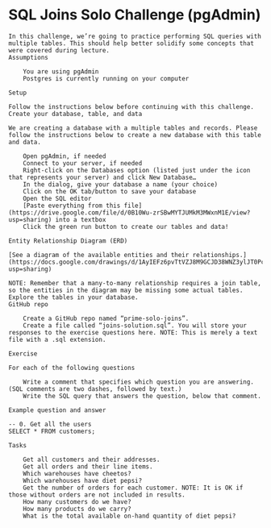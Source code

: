 # SQL Joins Solo Challenge (pgAdmin)

    In this challenge, we’re going to practice performing SQL queries with multiple tables. This should help better solidify some concepts that were covered during lecture.
    Assumptions

        You are using pgAdmin
        Postgres is currently running on your computer

    Setup

    Follow the instructions below before continuing with this challenge.
    Create your database, table, and data

    We are creating a database with a multiple tables and records. Please follow the instructions below to create a new database with this table and data.

        Open pgAdmin, if needed
        Connect to your server, if needed
        Right-click on the Databases option (listed just under the icon that represents your server) and click New Database…
        In the dialog, give your database a name (your choice)
        Click on the OK tab/button to save your database
        Open the SQL editor
        [Paste everything from this file] (https://drive.google.com/file/d/0B10Wu-zrSBwMYTJUMkM3MWxnM1E/view?usp=sharing) into a textbox
        Click the green run button to create our tables and data!

    Entity Relationship Diagram (ERD)

    [See a diagram of the available entities and their relationships.] (https://docs.google.com/drawings/d/1AyIEFz6pvTtVZJ8M9GCJD38WNZ3ylJT0Pc1YB9P5sX8/edit?usp=sharing)

    NOTE: Remember that a many-to-many relationship requires a join table, so the entities in the diagram may be missing some actual tables. Explore the tables in your database.
    GitHub repo

        Create a GitHub repo named “prime-solo-joins”.
        Create a file called “joins-solution.sql”. You will store your responses to the exercise questions here. NOTE: This is merely a text file with a .sql extension.

    Exercise

    For each of the following questions

        Write a comment that specifies which question you are answering. (SQL comments are two dashes, followed by text.)
        Write the SQL query that answers the question, below that comment.

    Example question and answer

    -- 0. Get all the users
    SELECT * FROM customers;

    Tasks

        Get all customers and their addresses.
        Get all orders and their line items.
        Which warehouses have cheetos?
        Which warehouses have diet pepsi?
        Get the number of orders for each customer. NOTE: It is OK if those without orders are not included in results.
        How many customers do we have?
        How many products do we carry?
        What is the total available on-hand quantity of diet pepsi?

